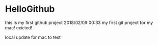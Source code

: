 # HelloGithub
this is my first github project
2018/02/09 00:33
my first git project for my mac!
exicted!

local update for mac to test

